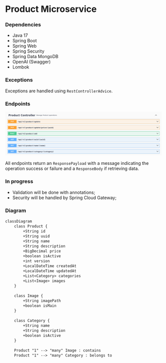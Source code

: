 # Product Microservice

### Dependencies
- Java 17
- Spring Boot
- Spring Web
- Spring Security
- Spring Data MongoDB
- OpenAI (Swagger)
- Lombok

### Exceptions
Exceptions are handled using `RestControllerAdvice`.

### Endpoints
![img.png](docs/img.png)

All endpoints return an `ResponsePayload` with a message indicating the operation success or failure and a `ResponseBody` if retrieving data.

### In progress
- Validation will be done with annotations;
- Security will be handled by Spring Cloud Gateway;

### Diagram
```mermaid
classDiagram
    class Product {
        +String id
        +String uuid
        +String name
        +String description
        +BigDecimal price
        +boolean isActive
        +int version
        +LocalDateTime createdAt
        +LocalDateTime updatedAt
        +List<Category> categories
        +List<Image> images
    }

    class Image {
        +String imagePath
        +boolean isMain
    }

    class Category {
        +String name
        +String description
        +boolean isActive
    }

    Product "1" --> "many" Image : contains
    Product "1" --> "many" Category : belongs to
```